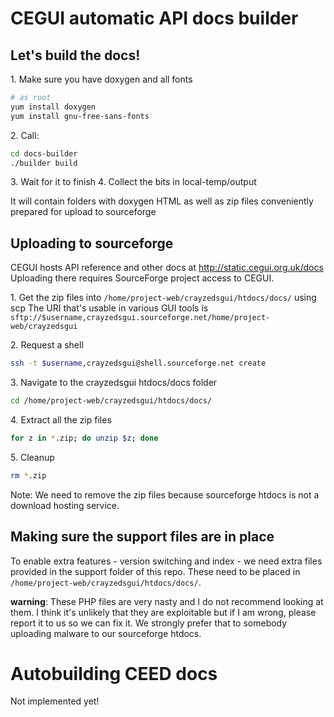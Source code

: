 # CEGUI automatic API docs builder

## Let's build the docs!

1\. Make sure you have doxygen and all fonts
```bash
# as root
yum install doxygen
yum install gnu-free-sans-fonts
```
2\. Call:
```bash
cd docs-builder
./builder build
```
3\. Wait for it to finish
4\. Collect the bits in local-temp/output

   It will contain folders with doxygen HTML as well as zip files conveniently prepared for upload to sourceforge

## Uploading to sourceforge

CEGUI hosts API reference and other docs at http://static.cegui.org.uk/docs Uploading there requires SourceForge project access to CEGUI.

1\. Get the zip files into `/home/project-web/crayzedsgui/htdocs/docs/` using scp
   The URI that's usable in various GUI tools is `sftp://$username,crayzedsgui.sourceforge.net/home/project-web/crayzedsgui`

2\. Request a shell
```bash
ssh -t $username,crayzedsgui@shell.sourceforge.net create
```
3\. Navigate to the crayzedsgui htdocs/docs folder
```bash
cd /home/project-web/crayzedsgui/htdocs/docs/
```
4\. Extract all the zip files
```bash
for z in *.zip; do unzip $z; done
```
5\. Cleanup
```bash
rm *.zip
```
   Note: We need to remove the zip files because sourceforge htdocs is not a download hosting service.

## Making sure the support files are in place
To enable extra features - version switching and index - we need extra files provided in the support folder of this repo. These need to be placed in `/home/project-web/crayzedsgui/htdocs/docs/`.

**warning**: These PHP files are very nasty and I do not recommend looking at them. I think it's unlikely that they are exploitable but if I am wrong, please report it to us so we can fix it. We strongly prefer that to somebody uploading malware to our sourceforge htdocs.

# Autobuilding CEED docs
Not implemented yet!
